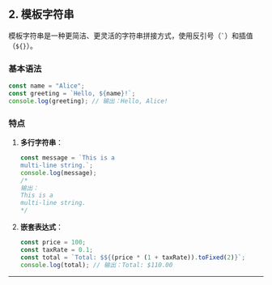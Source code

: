 ## **2. 模板字符串**

模板字符串是一种更简洁、更灵活的字符串拼接方式，使用反引号（`` ` ``）和插值（`${}`）。

### **基本语法**

```javascript
const name = "Alice";
const greeting = `Hello, ${name}!`;
console.log(greeting); // 输出：Hello, Alice!
```

### **特点**

1. **多行字符串**：

   ```javascript
   const message = `This is a
   multi-line string.`;
   console.log(message);
   /*
   输出：
   This is a
   multi-line string.
   */
   ```

2. **嵌套表达式**：

   ```javascript
   const price = 100;
   const taxRate = 0.1;
   const total = `Total: $${(price * (1 + taxRate)).toFixed(2)}`;
   console.log(total); // 输出：Total: $110.00
   ```

---